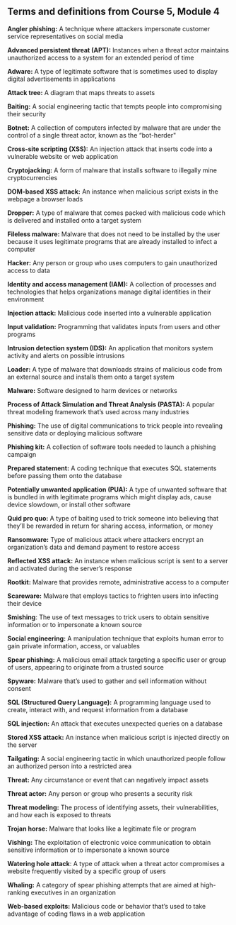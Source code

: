 ## Terms and definitions from Course 5, Module 4

**Angler phishing:** A technique where attackers impersonate customer service representatives on social media 

**Advanced persistent threat (APT):** Instances when a threat actor maintains unauthorized access to a system for an extended period of time 

**Adware:** A type of legitimate software that is sometimes used to display digital advertisements in applications

**Attack tree:** A diagram that maps threats to assets

**Baiting:** A social engineering tactic that tempts people into compromising their security

**Botnet:** A collection of computers infected by malware that are under the control of a single threat actor, known as the “bot-herder"

**Cross-site scripting (XSS):** An injection attack that inserts code into a vulnerable website or web application

**Cryptojacking:** A form of malware that installs software to illegally mine cryptocurrencies 

**DOM-based XSS attack:** An instance when malicious script exists in the webpage a browser loads

**Dropper:** A type of malware that comes packed with malicious code which is delivered and installed onto a target system

**Fileless malware:** Malware that does not need to be installed by the user because it uses legitimate programs that are already installed to infect a computer

**Hacker:** Any person or group who uses computers to gain unauthorized access to data

**Identity and access management (IAM):** A collection of processes and technologies that helps organizations manage digital identities in their environment 

**Injection attack:** Malicious code inserted into a vulnerable application

**Input validation:** Programming that validates inputs from users and other programs

**Intrusion detection system (IDS):** An application that monitors system activity and alerts on possible intrusions

**Loader:** A type of malware that downloads strains of malicious code from an external source and installs them onto a target system

**Malware:** Software designed to harm devices or networks

**Process of Attack Simulation and Threat Analysis (PASTA):** A popular threat modeling framework that’s used across many industries

**Phishing:** The use of digital communications to trick people into revealing sensitive data or deploying malicious software

**Phishing kit:** A collection of software tools needed to launch a phishing campaign

**Prepared statement:** A coding technique that executes SQL statements before passing them onto the database 

**Potentially unwanted application (PUA):** A type of unwanted software that is bundled in with legitimate programs which might display ads, cause device slowdown, or install other software

**Quid pro quo:** A type of baiting used to trick someone into believing that they’ll be rewarded in return for sharing access, information, or money

**Ransomware:** Type of malicious attack where attackers encrypt an organization’s data and demand payment to restore access

**Reflected XSS attack:** An instance when malicious script is sent to a server and activated during the server’s response 

**Rootkit:** Malware that provides remote, administrative access to a computer

**Scareware:** Malware that employs tactics to frighten users into infecting their device

**Smishing**: The use of text messages to trick users to obtain sensitive information or to impersonate a known source

**Social engineering:** A manipulation technique that exploits human error to gain private information, access, or valuables

**Spear phishing:** A malicious email attack targeting a specific user or group of users, appearing to originate from a trusted source

**Spyware:** Malware that’s used to gather and sell information without consent

**SQL (Structured Query Language):** A programming language used to create, interact with, and request information from a database

**SQL injection:** An attack that executes unexpected queries on a database

**Stored XSS attack:** An instance when malicious script is injected directly on the server

**Tailgating:** A social engineering tactic in which unauthorized people follow an authorized person into a restricted area

**Threat:** Any circumstance or event that can negatively impact assets

**Threat actor:** Any person or group who presents a security risk

**Threat modeling:** The process of identifying assets, their vulnerabilities, and how each is exposed to threats

**Trojan horse:** Malware that looks like a legitimate file or program

**Vishing:** The exploitation of electronic voice communication to obtain sensitive information or to impersonate a known source

**Watering hole attack**: A type of attack when a threat actor compromises a website frequently visited by a specific group of users

**Whaling:** A category of spear phishing attempts that are aimed at high-ranking executives in an organization

**Web-based exploits:** Malicious code or behavior that’s used to take advantage of coding flaws in a web application